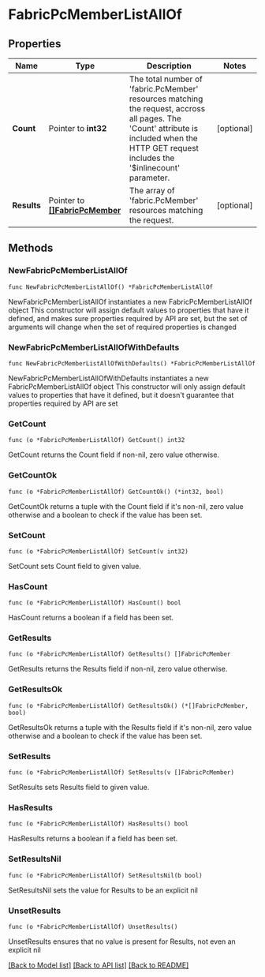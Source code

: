 # FabricPcMemberListAllOf

## Properties

Name | Type | Description | Notes
------------ | ------------- | ------------- | -------------
**Count** | Pointer to **int32** | The total number of &#39;fabric.PcMember&#39; resources matching the request, accross all pages. The &#39;Count&#39; attribute is included when the HTTP GET request includes the &#39;$inlinecount&#39; parameter. | [optional] 
**Results** | Pointer to [**[]FabricPcMember**](FabricPcMember.md) | The array of &#39;fabric.PcMember&#39; resources matching the request. | [optional] 

## Methods

### NewFabricPcMemberListAllOf

`func NewFabricPcMemberListAllOf() *FabricPcMemberListAllOf`

NewFabricPcMemberListAllOf instantiates a new FabricPcMemberListAllOf object
This constructor will assign default values to properties that have it defined,
and makes sure properties required by API are set, but the set of arguments
will change when the set of required properties is changed

### NewFabricPcMemberListAllOfWithDefaults

`func NewFabricPcMemberListAllOfWithDefaults() *FabricPcMemberListAllOf`

NewFabricPcMemberListAllOfWithDefaults instantiates a new FabricPcMemberListAllOf object
This constructor will only assign default values to properties that have it defined,
but it doesn't guarantee that properties required by API are set

### GetCount

`func (o *FabricPcMemberListAllOf) GetCount() int32`

GetCount returns the Count field if non-nil, zero value otherwise.

### GetCountOk

`func (o *FabricPcMemberListAllOf) GetCountOk() (*int32, bool)`

GetCountOk returns a tuple with the Count field if it's non-nil, zero value otherwise
and a boolean to check if the value has been set.

### SetCount

`func (o *FabricPcMemberListAllOf) SetCount(v int32)`

SetCount sets Count field to given value.

### HasCount

`func (o *FabricPcMemberListAllOf) HasCount() bool`

HasCount returns a boolean if a field has been set.

### GetResults

`func (o *FabricPcMemberListAllOf) GetResults() []FabricPcMember`

GetResults returns the Results field if non-nil, zero value otherwise.

### GetResultsOk

`func (o *FabricPcMemberListAllOf) GetResultsOk() (*[]FabricPcMember, bool)`

GetResultsOk returns a tuple with the Results field if it's non-nil, zero value otherwise
and a boolean to check if the value has been set.

### SetResults

`func (o *FabricPcMemberListAllOf) SetResults(v []FabricPcMember)`

SetResults sets Results field to given value.

### HasResults

`func (o *FabricPcMemberListAllOf) HasResults() bool`

HasResults returns a boolean if a field has been set.

### SetResultsNil

`func (o *FabricPcMemberListAllOf) SetResultsNil(b bool)`

 SetResultsNil sets the value for Results to be an explicit nil

### UnsetResults
`func (o *FabricPcMemberListAllOf) UnsetResults()`

UnsetResults ensures that no value is present for Results, not even an explicit nil

[[Back to Model list]](../README.md#documentation-for-models) [[Back to API list]](../README.md#documentation-for-api-endpoints) [[Back to README]](../README.md)


